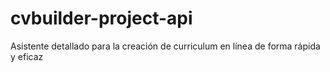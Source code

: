 # cvbuilder-project-api
Asistente detallado para la creación de curriculum en línea de forma rápida y eficaz
